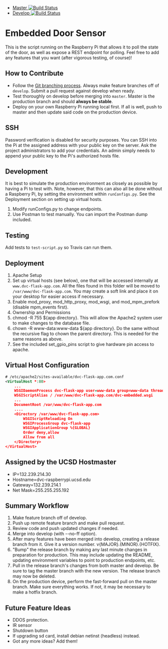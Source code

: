 - [Master ![Build Status](https://travis-ci.org/tonitran/dvc-embedded.svg?branch=master)](https://travis-ci.org/tonitran/dvc-embedded)
- [Develop ![Build Status](https://travis-ci.org/tonitran/dvc-embedded.svg?branch=develop)](https://travis-ci.org/tonitran/dvc-embedded)

Embedded Door Sensor
===
This is the script running on the Raspberry Pi that allows it to poll the state of the door, as well as expose a REST endpoint for polling. Feel free to add any features that you want (after vigorous testing, of course)!

How to Contribute
---
- Follow the [Git branching process](http://nvie.com/posts/a-successful-git-branching-model/).
Always make feature branches off of `develop`. Submit a pull request against develop when ready.
- Test thoroughly on develop before merging into `master`. Master is the production branch and should **always be stable**.
- Deploy on your own Raspberry Pi running local first. If all is well, push to master and then update said code on the production device.

SSH
---
Password verification is disabled for security purposes. You can SSH into the Pi at the assigned address with your public key on the server. Ask the project administrators to add your credentials. An admin simply needs to append your public key to the Pi's authorized hosts file.

Development
---
It is best to simulate the production environment as closely as possible by having a Pi to test with. Note, however, that this can also all be done without a Raspberry Pi, by setting the environment within `runConfigs.py`. See the Deployment section on setting up virtual hosts.

1. Modify runConfigs.py to change endpoints.
2. Use Postman to test manually. You can import the Postman dump included.

Testing
---
Add tests to `test-script.py` so Travis can run them.

Deployment
---
1. Apache Setup
  2. Set up virtual hosts (see below), one that will be accessed internally at `www.dvc-flask-app.com`. All the files found in this folder will be moved to `/var/www/dvc-flask-app.com`. You may create a soft link and place it on your desktop for easier access if necessary.
  3. Enable mod_proxy, mod_http_proxy, mod_wsgi, and mod_mpm_prefork (disable mpm_events first).
4. Ownership and Permissions
  1. chmod -R 755 ${app directory}. This will allow the Apache2 system user to make changes to the database file.
  2. chown -R www-data:www-data ${app directory}. Do the same without the recursive flag to chown the parent directory. This is needed for the same reasons as above.
  3. See the included set_gpio_pins script to give hardware pin access to apache.

Virtual Host Configuration
---
```xml
# /etc/apache2/sites-available/dvc-flask-app.com.conf
<VirtualHost *:80>
	...
    WSGIDaemonProcess dvc-flask-app user=www-data group=www-data threads=5
    WSGIScriptAlias / /var/www/dvc-flask-app.com/dvc-embedded.wsgi
    ...
	DocumentRoot /var/www/dvc-flask-app.com
    ....
    <Directory /var/www/dvc-flask-app.com>
        WSGIScriptReloading On
        WSGIProcessGroup dvc-flask-app
        WSGIApplicationGroup %{GLOBAL}
        Order deny,allow
        Allow from all
    </Directory>
</VirtualHost>
```

Assigned by the UCSD Hostmaster
---
- IP=132.239.214.30
- Hostname=dvc-raspberrypi.ucsd.edu
- Gateway=132.239.214.1
- Net Mask=255.255.255.192

Summary Workflow
---
1. Make feature branch off of develop.
2. Push up remote feature branch and make pull request.
3. Review code and push updated changes if needed.
4. Merge into develop (with --no-ff option).
5. After many features have been merged into develop, creating a release branch from it. Give it a version number. v{MAJOR}.{MINOR}.{HOTFIX}.
6. "Bump" the release branch by making any last minute changes in preparation for production. This may include updating the README, updating environment variables to point to production endpoints, etc.
7. Pull in the release branch's changes from both master and develop. Be sure to tag the master branch with the new version. The release branch may now be deleted.
8. On the production device, perform the fast-forward pull on the master branch. Make sure everything works. If not, it may be necessary to make a hotfix branch.

Future Feature Ideas
---
- DDOS protection.
- IR sensor
- Shutdown button
- If upgrading sd card, install debian netinst (headless) instead.
- Got any more ideas? Add them!
